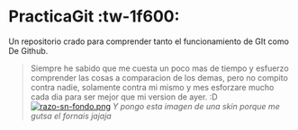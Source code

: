 # PracticaGit :tw-1f600:
Un repositorio crado para comprender tanto el funcionamiento de GIt como De Github.
>Siempre he sabido que me cuesta un poco mas de tiempo y esfuerzo comprender las cosas a comparacion de los demas, pero no compito contra nadie, solamente contra mi mismo y mes esforzare mucho cada dia para ser mejor que mi version de ayer. :D
[![razo-sn-fondo.png](https://i.postimg.cc/xTQB2pCY/razo-sn-fondo.png)](https://postimg.cc/Z0fwPcpD)
*Y pongo esta imagen de una skin porque me gutsa el fornais jajaja*
